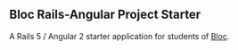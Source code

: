 ## Bloc Rails-Angular Project Starter

A Rails 5 / Angular 2 starter application for students of [Bloc](https://www.bloc.io/). 

